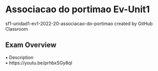 # Associacao do portimao Ev-Unit1
sf1-unidad1-ev1-2022-20-associacao-do-portimao created by GitHub Classroom

<h2>Exam Overview</h2>
<n/>
• Description</br>
• https://youtu.be/prhbxSGy8qI</br>
